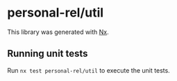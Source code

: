 # personal-rel/util

This library was generated with [Nx](https://nx.dev).

## Running unit tests

Run `nx test personal-rel/util` to execute the unit tests.
